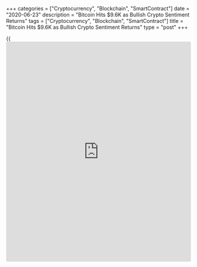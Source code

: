 +++
categories = ["Cryptocurrency", "Blockchain", "SmartContract"]
date = "2020-06-23"
description = "Bitcoin Hits $9.6K as Bullish Crypto Sentiment Returns"
tags = ["Cryptocurrency", "Blockchain", "SmartContract"]
title = "Bitcoin Hits $9.6K as Bullish Crypto Sentiment Returns"
type = "post"
+++

{{<iframe id="large-banner" src="https://www.bounty.group/#slide=5.0" width="100%" height="600" scrolling="no" style="border: 0px solid rgb(216, 221, 230); border-radius: 3px;">}}

Bitcoin (BTC) was trading around $9,563 as of 20:00 UTC (4 p.m. ET),
gaining 2.5% over the previous 24 hours.

At 00:00 UTC on Monday (8:00 p.m. Sunday ET), [bitcoin](https://www.letsplayfx.com/blog/forex-for-bitcoin/) was changing hands
around $9,298 on spot exchanges such as Coinbase. It began making gains
around that time, appreciating 3% to over $9,600. The price is now well
above its 10-day and 50-day moving averages, a bullish signal for market
technicians.

![Bitcoin Hits $9.6K as Bullish Crypto Sentiment Returns][1]

A jump in the [bitcoin](https://www.letsplayfx.com/blog/forex-for-bitcoin/) market Monday after days in the doldrums mirrors
the longer-term outlook of Fairlead Strategies’ Katie Stockton, who sees
an upward trend for the world’s largest cryptocurrency by market
capitalization. “Bitcoin remains wound up in its consolidation phase, a
reminder why it’s a good idea to await breakouts [and] breakdowns,”
Stockton told CoinDesk. “A breakout continues to appear more likely than
a breakdown from an intermediate-term momentum perspective and would
occur above $10,055 in our work.”

A “consolidation phase” is a term used by technical analysts to mark a
period of indecision by traders overall. In fact, according to data from
[aggregator](https://www.fintechee.com/features/price-aggregator/) Kaiko, volatility of the top free-floating cryptocurrencies
[bitcoin](https://www.letsplayfx.com/blog/forex-for-bitcoin/), ether and XRP has trended down since June 7.

> “Volume has been muted and volatility is getting coiled,” said Neil
Van Huis, director of institutional trading at [liquidity provider](https://www.fintechee.com/services/liquidity-provider/)
Blockfills.

Interestingly enough, [bitcoin](https://www.letsplayfx.com/blog/forex-for-bitcoin/) dominance is down from its 70.5% high in
January 2020 and has flattened during June. This suggests Van Huis’
thesis that alternatives, such as assets on the Ethereum network, might
be of greater interest to traders in June.

Ether, the second-largest cryptocurrency by market capitalization and
which powers the Ethereum network, is also jumping today. Ether was
trading around $242 and climbed 5.7% in 24 hours as of 20:00 UTC (4:00
p.m. ET).

Decentralized lender Compound and the appreciation of its COMP token is
fueling speculative interest, and may be stretching the Ethereum network
to its limits and increasing gas prices. On Jan. 1 of this year, the
average Ethereum network gas price for running [smart contract](https://www.letsplayfx.com/blog/smart-contract-on-blockchain/) code was
11.6 gwei [each gwei is worth 0.000000001 ETH). By June 22 that number
jumped 157% to 29.9 gwei, with decentralized finance (DeFi) attracting
the interest of many traders.

Chan says the demographics of traders on DeFi is shifting and the
increase in tether stablecoin usage is a big factor pointing to the
change. “We’ve seen a significant increase of USDT trading volume,” he
told CoinDesk. “It’s suggesting Asian traders are now pouring into the
DeFi market; the majority was U.S. and Europe before.”

Digital assets on CoinDesk’s big board are all in the green Monday. The
cryptocurrency winners on the day include iota (IOTA) up 4.1%, [bitcoin](https://www.letsplayfx.com/blog/forex-for-bitcoin/)
sv (BSV) climbing 3.8% and qtum (QTUM) jumping 3.6%. All price changes
were as of 20:00 UTC (4:00 p.m. ET).

_Source:[FXPro][2]_

   1. /files/downloads/a/c/2/ac26471f1460afb3fb9e479ba63328cf_ad2e1b5f0036ce044934488140efcf72.png
   2. /geturl/index/46caf671ce8320feb4e34270b4cfe7f1a0af2750/